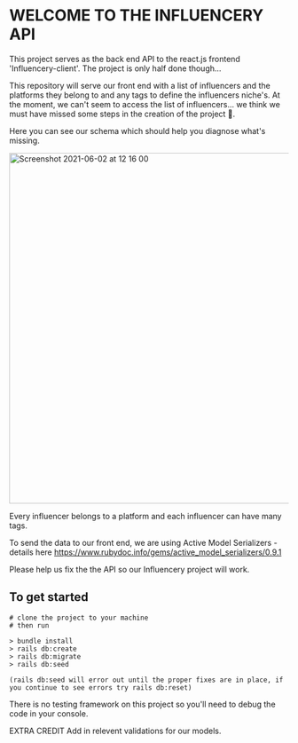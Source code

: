 # WELCOME TO THE INFLUENCERY API

This project serves as the back end API to the react.js frontend 'Influencery-client'. 
The project is only half done though... 

This repository will serve our front end with a list of influencers and the platforms they belong to and any tags to define the influencers niche's. At the moment, we can't seem to access the list of influencers... we think we must have missed some steps in the creation of the project 😬. 

Here you can see our schema which should help you diagnose what's missing. 

<img width="632" alt="Screenshot 2021-06-02 at 12 16 00" src="https://user-images.githubusercontent.com/22352499/121151101-fe4cbe00-c83b-11eb-87c4-d68a83671801.png">

Every influencer belongs to a platform and each influencer can have many tags. 

To send the data to our front end, we are using Active Model Serializers - details here <a> https://www.rubydoc.info/gems/active_model_serializers/0.9.1 </a>

Please help us fix the the API so our Influencery project will work. 

## To get started

```
# clone the project to your machine 
# then run 

> bundle install
> rails db:create
> rails db:migrate
> rails db:seed 

(rails db:seed will error out until the proper fixes are in place, if you continue to see errors try rails db:reset)
```

There is no testing framework on this project so you'll need to debug the code in your console. 

EXTRA CREDIT Add in relevent validations for our models.